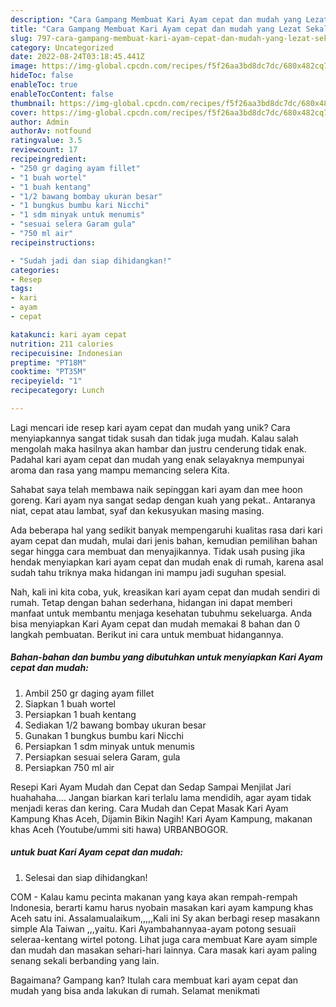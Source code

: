 ```yaml
---
description: "Cara Gampang Membuat Kari Ayam cepat dan mudah yang Lezat Sekali"
title: "Cara Gampang Membuat Kari Ayam cepat dan mudah yang Lezat Sekali"
slug: 797-cara-gampang-membuat-kari-ayam-cepat-dan-mudah-yang-lezat-sekali
category: Uncategorized
date: 2022-08-24T03:18:45.441Z
image: https://img-global.cpcdn.com/recipes/f5f26aa3bd8dc7dc/680x482cq70/kari-ayam-cepat-dan-mudah-foto-resep-utama.jpg
hideToc: false
enableToc: true
enableTocContent: false
thumbnail: https://img-global.cpcdn.com/recipes/f5f26aa3bd8dc7dc/680x482cq70/kari-ayam-cepat-dan-mudah-foto-resep-utama.jpg
cover: https://img-global.cpcdn.com/recipes/f5f26aa3bd8dc7dc/680x482cq70/kari-ayam-cepat-dan-mudah-foto-resep-utama.jpg
author: Admin
authorAv: notfound
ratingvalue: 3.5
reviewcount: 17
recipeingredient:
- "250 gr daging ayam fillet"
- "1 buah wortel"
- "1 buah kentang"
- "1/2 bawang bombay ukuran besar"
- "1 bungkus bumbu kari Nicchi"
- "1 sdm minyak untuk menumis"
- "sesuai selera Garam gula"
- "750 ml air"
recipeinstructions:

- "Sudah jadi dan siap dihidangkan!"
categories:
- Resep
tags:
- kari
- ayam
- cepat

katakunci: kari ayam cepat 
nutrition: 211 calories
recipecuisine: Indonesian
preptime: "PT18M"
cooktime: "PT35M"
recipeyield: "1"
recipecategory: Lunch

---
```





Lagi mencari ide resep kari ayam cepat dan mudah yang unik? Cara menyiapkannya sangat tidak susah dan tidak juga mudah. Kalau salah mengolah maka hasilnya akan hambar dan justru cenderung tidak enak. Padahal kari ayam cepat dan mudah yang enak selayaknya mempunyai aroma dan rasa yang mampu memancing selera Kita.





Sahabat saya telah membawa naik sepinggan kari ayam dan mee hoon goreng. Kari ayam nya sangat sedap dengan kuah yang pekat.. Antaranya niat, cepat atau lambat, syaf dan kekusyukan masing masing.

Ada beberapa hal yang sedikit banyak mempengaruhi kualitas rasa dari kari ayam cepat dan mudah, mulai dari jenis bahan, kemudian pemilihan bahan segar hingga cara membuat dan menyajikannya. Tidak usah pusing jika hendak menyiapkan kari ayam cepat dan mudah enak di rumah, karena asal sudah tahu triknya maka hidangan ini mampu jadi suguhan spesial.






Nah, kali ini kita coba, yuk, kreasikan kari ayam cepat dan mudah sendiri di rumah. Tetap dengan bahan sederhana, hidangan ini dapat memberi manfaat untuk membantu menjaga kesehatan tubuhmu sekeluarga. Anda bisa menyiapkan Kari Ayam cepat dan mudah memakai 8 bahan dan 0 langkah pembuatan. Berikut ini cara untuk membuat hidangannya.

<!--inarticleads1-->

##### Bahan-bahan dan bumbu yang dibutuhkan untuk menyiapkan Kari Ayam cepat dan mudah:

1. Ambil 250 gr daging ayam fillet
1. Siapkan 1 buah wortel
1. Persiapkan 1 buah kentang
1. Sediakan 1/2 bawang bombay ukuran besar
1. Gunakan 1 bungkus bumbu kari Nicchi
1. Persiapkan 1 sdm minyak untuk menumis
1. Persiapkan sesuai selera Garam, gula
1. Persiapkan 750 ml air


Resepi Kari Ayam Mudah dan Cepat dan Sedap Sampai Menjilat Jari huahahaha…. Jangan biarkan kari terlalu lama mendidih, agar ayam tidak menjadi keras dan kering. Cara Mudah dan Cepat Masak Kari Ayam Kampung Khas Aceh, Dijamin Bikin Nagih! Kari Ayam Kampung, makanan khas Aceh (Youtube/ummi siti hawa) URBANBOGOR. 

<!--inarticleads2-->

#####  untuk buat Kari Ayam cepat dan mudah:


1. Selesai dan siap dihidangkan!

COM - Kalau kamu pecinta makanan yang kaya akan rempah-rempah Indonesia, berarti kamu harus nyobain masakan kari ayam kampung khas Aceh satu ini. Assalamualaikum,,,,,Kali ini Sy akan berbagi resep masakann simple Ala Taiwan ,,,yaitu. Kari Ayambahannyaa-ayam potong sesuaii seleraa-kentang wirtel potong. Lihat juga cara membuat Kare ayam simple dan mudah dan masakan sehari-hari lainnya. Cara masak kari ayam paling senang sekali berbanding yang lain. 

Bagaimana? Gampang kan? Itulah cara membuat kari ayam cepat dan mudah yang bisa anda lakukan di rumah. Selamat menikmati
